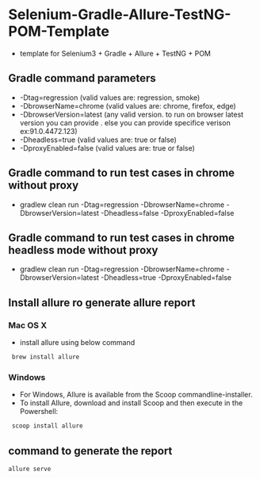 # Selenium-Gradle-Allure-TestNG-POM-Template
- template for Selenium3 + Gradle + Allure + TestNG + POM

## Gradle command parameters
- -Dtag=regression (valid values are: regression, smoke)
- -DbrowserName=chrome (valid values are: chrome, firefox, edge)
- -DbrowserVersion=latest (any valid version. to run on browser latest version you can provide <latest>. else you can provide specifice verison ex:91.0.4472.123) 
- -Dheadless=true (valid values are: true or false)
- -DproxyEnabled=false (valid values are: true or false)

## Gradle command to run test cases in chrome without proxy
- gradlew clean run -Dtag=regression -DbrowserName=chrome -DbrowserVersion=latest -Dheadless=false -DproxyEnabled=false
 
## Gradle command to run test cases in chrome headless mode without proxy
- gradlew clean run -Dtag=regression -DbrowserName=chrome -DbrowserVersion=latest -Dheadless=true -DproxyEnabled=false

## Install allure ro generate allure report
 ###  Mac OS X
 - install allure using below command
  ```bash
   brew install allure
 ```
 ###  Windows
 - For Windows, Allure is available from the Scoop commandline-installer.
 - To install Allure, download and install Scoop and then execute in the Powershell:
  ```bash
   scoop install allure
 ```
## command to generate the report
   ```bash
   allure serve
 ```

